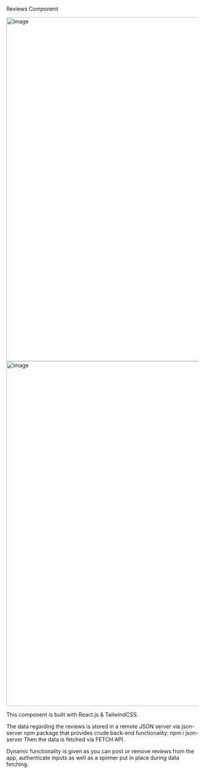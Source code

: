 Reviews Component

<img width="1891" height="900" alt="image" src="https://github.com/user-attachments/assets/b14aadde-586c-48ef-939a-aec257d2426c" />
<img width="1897" height="902" alt="image" src="https://github.com/user-attachments/assets/53ad107d-0cd1-4261-8838-0a0bf63e36ff" />

This component is built with React.js & TailwindCSS. 

The data regarding the reviews is stored in a remote JSON server via json-server npm package that provides crude back-end functionality:
npm i json-server
Then the data is fetched via FETCH API.

Dynamic functionality is given as you can post or remove reviews from the app, authenticate inputs as well as a spinner put in place during data fetching.



